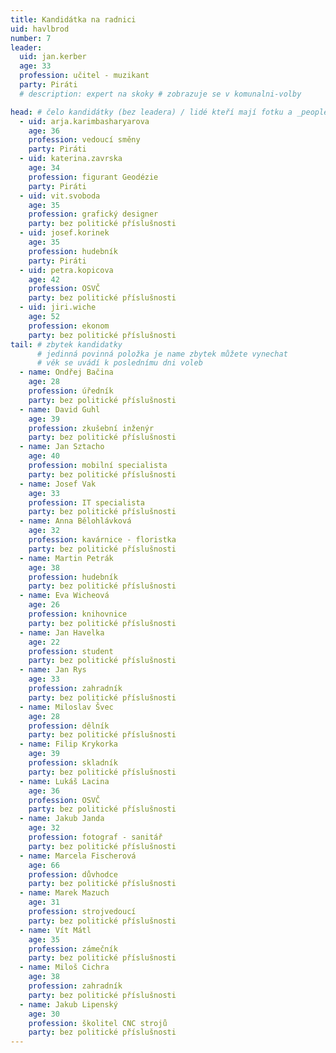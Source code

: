 ```yaml
---
title: Kandidátka na radnici
uid: havlbrod
number: 7
leader:
  uid: jan.kerber
  age: 33
  profession: učitel - muzikant
  party: Piráti
  # description: expert na skoky # zobrazuje se v komunalni-volby

head: # čelo kandidátky (bez leadera) / lidé kteří mají fotku a _people/jmeno.md
  - uid: arja.karimbasharyarova
    age: 36
    profession: vedoucí směny
    party: Piráti
  - uid: katerina.zavrska
    age: 34
    profession: figurant Geodézie
    party: Piráti
  - uid: vit.svoboda
    age: 35
    profession: grafický designer
    party: bez politické příslušnosti
  - uid: josef.korinek
    age: 35
    profession: hudebník
    party: Piráti
  - uid: petra.kopicova
    age: 42
    profession: OSVČ
    party: bez politické příslušnosti
  - uid: jiri.wiche
    age: 52
    profession: ekonom
    party: bez politické příslušnosti
tail: # zbytek kandidatky
      # jedinná povinná položka je name zbytek můžete vynechat
      # věk se uvádí k poslednímu dni voleb
  - name: Ondřej Bačina
    age: 28
    profession: úředník
    party: bez politické příslušnosti
  - name: David Guhl
    age: 39
    profession: zkušební inženýr
    party: bez politické příslušnosti
  - name: Jan Sztacho
    age: 40
    profession: mobilní specialista
    party: bez politické příslušnosti
  - name: Josef Vak
    age: 33
    profession: IT specialista
    party: bez politické příslušnosti
  - name: Anna Bělohlávková
    age: 32
    profession: kavárnice - floristka
    party: bez politické příslušnosti
  - name: Martin Petrák
    age: 38
    profession: hudebník
    party: bez politické příslušnosti 
  - name: Eva Wicheová
    age: 26
    profession: knihovnice
    party: bez politické příslušnosti
  - name: Jan Havelka
    age: 22
    profession: student
    party: bez politické příslušnosti
  - name: Jan Rys
    age: 33
    profession: zahradník
    party: bez politické příslušnosti 
  - name: Miloslav Švec
    age: 28
    profession: dělník
    party: bez politické příslušnosti
  - name: Filip Krykorka
    age: 39
    profession: skladník
    party: bez politické příslušnosti
  - name: Lukáš Lacina
    age: 36
    profession: OSVČ
    party: bez politické příslušnosti
  - name: Jakub Janda
    age: 32
    profession: fotograf - sanitář
    party: bez politické příslušnosti
  - name: Marcela Fischerová
    age: 66
    profession: důvhodce
    party: bez politické příslušnosti
  - name: Marek Mazuch
    age: 31
    profession: strojvedoucí
    party: bez politické příslušnosti
  - name: Vít Mátl
    age: 35
    profession: zámečník
    party: bez politické příslušnosti
  - name: Miloš Cichra
    age: 38
    profession: zahradník
    party: bez politické příslušnosti
  - name: Jakub Lipenský
    age: 30
    profession: školitel CNC strojů
    party: bez politické příslušnosti
---
```

